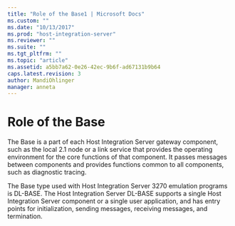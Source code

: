 ```yaml
---
title: "Role of the Base1 | Microsoft Docs"
ms.custom: ""
ms.date: "10/13/2017"
ms.prod: "host-integration-server"
ms.reviewer: ""
ms.suite: ""
ms.tgt_pltfrm: ""
ms.topic: "article"
ms.assetid: a5bb7a62-0e26-42ec-9b6f-ad67131b9b64
caps.latest.revision: 3
author: MandiOhlinger
manager: anneta
---
```

# Role of the Base
The Base is a part of each Host Integration Server gateway component, such as the local 2.1 node or a link service that provides the operating environment for the core functions of that component. It passes messages between components and provides functions common to all components, such as diagnostic tracing.  
  
 The Base type used with Host Integration Server 3270 emulation programs is DL-BASE. The Host Integration Server DL-BASE supports a single Host Integration Server component or a single user application, and has entry points for initialization, sending messages, receiving messages, and termination.